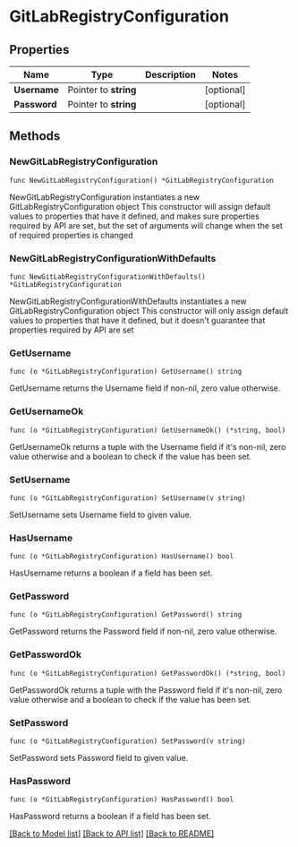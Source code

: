 # GitLabRegistryConfiguration

## Properties

Name | Type | Description | Notes
------------ | ------------- | ------------- | -------------
**Username** | Pointer to **string** |  | [optional] 
**Password** | Pointer to **string** |  | [optional] 

## Methods

### NewGitLabRegistryConfiguration

`func NewGitLabRegistryConfiguration() *GitLabRegistryConfiguration`

NewGitLabRegistryConfiguration instantiates a new GitLabRegistryConfiguration object
This constructor will assign default values to properties that have it defined,
and makes sure properties required by API are set, but the set of arguments
will change when the set of required properties is changed

### NewGitLabRegistryConfigurationWithDefaults

`func NewGitLabRegistryConfigurationWithDefaults() *GitLabRegistryConfiguration`

NewGitLabRegistryConfigurationWithDefaults instantiates a new GitLabRegistryConfiguration object
This constructor will only assign default values to properties that have it defined,
but it doesn't guarantee that properties required by API are set

### GetUsername

`func (o *GitLabRegistryConfiguration) GetUsername() string`

GetUsername returns the Username field if non-nil, zero value otherwise.

### GetUsernameOk

`func (o *GitLabRegistryConfiguration) GetUsernameOk() (*string, bool)`

GetUsernameOk returns a tuple with the Username field if it's non-nil, zero value otherwise
and a boolean to check if the value has been set.

### SetUsername

`func (o *GitLabRegistryConfiguration) SetUsername(v string)`

SetUsername sets Username field to given value.

### HasUsername

`func (o *GitLabRegistryConfiguration) HasUsername() bool`

HasUsername returns a boolean if a field has been set.

### GetPassword

`func (o *GitLabRegistryConfiguration) GetPassword() string`

GetPassword returns the Password field if non-nil, zero value otherwise.

### GetPasswordOk

`func (o *GitLabRegistryConfiguration) GetPasswordOk() (*string, bool)`

GetPasswordOk returns a tuple with the Password field if it's non-nil, zero value otherwise
and a boolean to check if the value has been set.

### SetPassword

`func (o *GitLabRegistryConfiguration) SetPassword(v string)`

SetPassword sets Password field to given value.

### HasPassword

`func (o *GitLabRegistryConfiguration) HasPassword() bool`

HasPassword returns a boolean if a field has been set.


[[Back to Model list]](../README.md#documentation-for-models) [[Back to API list]](../README.md#documentation-for-api-endpoints) [[Back to README]](../README.md)


